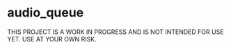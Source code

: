 audio_queue
===========

THIS PROJECT IS A WORK IN PROGRESS AND IS NOT INTENDED FOR USE YET.
USE AT YOUR OWN RISK.